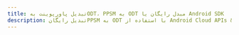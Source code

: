 ---title: تبدیل پاورپوینت بهODT، PPSM به ODT مبدل رایگان یا Android SDKdescription: تبدیل رایگانPPSM به ODT با استفاده از Android Cloud APIs & SDK. همچنین اسناد Microsoft PowerPoint را در Cloud ایجاد، ویرایش و رندر کنید.---